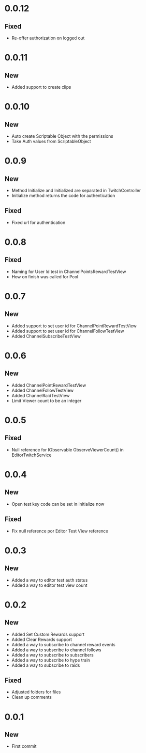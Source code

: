 # 0.0.12
## Fixed
- Re-offer authorization on logged out

# 0.0.11
## New
- Added support to create clips

# 0.0.10
## New 
- Auto create Scriptable Object with the permissions
- Take Auth values from ScriptableObject

# 0.0.9
## New
- Method Initialize and Initialized are separated in TwitchController
- Initialize method returns the code for authentication
## Fixed
- Fixed url for authentication

# 0.0.8

## Fixed
- Naming for User Id test in ChannelPointsRewardTestView
- How on finish was called for Pool 

# 0.0.7

## New
- Added support to set user id for ChannelPointRewardTestView
- Added support to set user id for ChannelFollowTestView
- Added ChannelSubscribeTestView

# 0.0.6

## New
- Added ChannelPointRewardTestView
- Added ChannelFollowTestView
- Added ChannelRaidTestView
- Limit Viewer count to be an integer

# 0.0.5

## Fixed
- Null reference for IObservable<long> ObserveViewerCount() in EditorTwitchService

# 0.0.4

## New
- Open test key code can be set in initialize now

## Fixed
- Fix null reference por Editor Test View reference

# 0.0.3

## New
- Added a way to editor test auth status
- Added a way to editor test view count

# 0.0.2

## New
- Added Set Custom Rewards support
- Added Clear Rewards support
- Added a way to subscribe to channel reward events
- Added a way to subscribe to channel follows
- Added a way to subscribe to subscribers
- Added a way to subscribe to hype train
- Added a way to subscribe to raids

## Fixed
- Adjusted folders for files
- Clean up comments

# 0.0.1

## New

- First commit